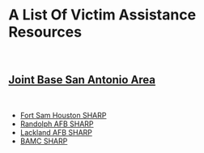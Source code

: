 <h1>A List Of Victim Assistance Resources</h1>
<br>
<h2><a href="https://www.jbsa.mil/Resources/Resiliency/Sexual-Assault-Prevention-and-Response/">Joint Base San Antonio Area</a></h2>
<br>
<ul>
  <li><a href="https://home.army.mil/samhouston/index.php/my-ASA-1/services-directory/sharp">Fort Sam Houston SHARP</a></li>
  <li><a href="">Randolph AFB SHARP</a></li>
  <li><a href="">Lackland AFB SHARP</a></li>
  <li><a href="">BAMC SHARP</a></li>
</ul>
